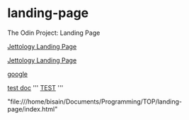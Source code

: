 # landing-page
The Odin Project: Landing Page

[Jettology Landing Page](////home/bisain/Documents/Programming/TOP/landing-page/index.html)

[Jettology Landing Page](file:///home/bisain/Documents/Programming/TOP/landing-page/index.html)


[google](https://google.com)

[test doc](///home/bisain/Documents/test.txt)
'''
<a href="file:///home/bisain/Documents/Programming/TOP/landing-page/index.html">TEST</a>
'''

"file:///home/bisain/Documents/Programming/TOP/landing-page/index.html"
